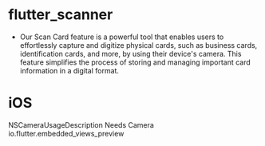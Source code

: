# flutter_scanner
*  Our Scan Card feature is a powerful tool that enables users to effortlessly capture and digitize physical cards, such as business cards, identification cards, and more, by using their device's camera. This feature simplifies the process of storing and managing important card information in a digital format.
#  iOS
   <key>NSCameraUsageDescription</key>
   <string>Needs Camera</string>
   <key>io.flutter.embedded_views_preview</key>
   <true/>